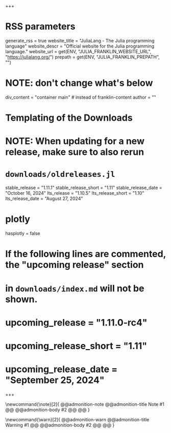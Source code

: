 +++
# RSS parameters
generate_rss = true
website_title = "JuliaLang - The Julia programming language"
website_descr = "Official website for the Julia programming language."
website_url = get(ENV, "JULIA_FRANKLIN_WEBSITE_URL", "https://julialang.org/")
prepath = get(ENV, "JULIA_FRANKLIN_PREPATH", "")

# NOTE: don't change what's below
div_content = "container main"  # instead of franklin-content
author = ""

# Templating of the Downloads
# NOTE: When updating for a new release, make sure to also rerun
# `downloads/oldreleases.jl`
stable_release = "1.11.1"
stable_release_short = "1.11"
stable_release_date = "October 16, 2024"
lts_release = "1.10.5"
lts_release_short = "1.10"
lts_release_date = "August 27, 2024"

# plotly
hasplotly = false

# If the following lines are commented, the "upcoming release" section
# in `downloads/index.md` will not be shown.
# upcoming_release = "1.11.0-rc4"
# upcoming_release_short = "1.11"
# upcoming_release_date = "September 25, 2024"
+++

<!--
Add here global latex commands to use throughout your pages.
-->
\newcommand{\note}[2]{
@@admonition-note
@@admonition-title Note #1 @@
@@admonition-body #2 @@
@@
}

\newcommand{\warn}[2]{
@@admonition-warn
@@admonition-title Warning #1 @@
@@admonition-body #2 @@
@@
}
